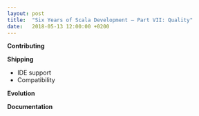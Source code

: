 ```yaml
---
layout: post
title:  "Six Years of Scala Development – Part VII: Quality"
date:   2018-05-13 12:00:00 +0200
---
```


**Contributing**

**Shipping**

- IDE support
- Compatibility

**Evolution**

**Documentation**

